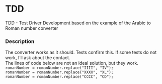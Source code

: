 # TDD
TDD - Test Driver Development based on the example of the Arabic to Roman number converter

### Description

The converter works as it should. Tests confirm this. If some tests do not work, I’ll ask about the contact.  
The lines of code below are not an ideal solution, but they work.  
`romanNumber = romanNumber.replace("IIII", "IV");`  
`romanNumber = romanNumber.replace("XXXX", "XL");`  
`romanNumber = romanNumber.replace("CCCC", "CD");`  

